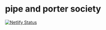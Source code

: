 # pipe and porter society

[![Netlify Status](https://api.netlify.com/api/v1/badges/07140e5a-1b17-4296-aba4-5734ea51ea44/deploy-status)](https://app.netlify.com/sites/pipeandportersociety/deploys)

